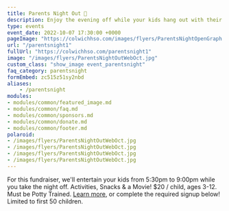 ```yaml
---
title: Parents Night Out 🍿
description: Enjoy the evening off while your kids hang out with their friends at school.
type: events
event_date: 2022-10-07 17:30:00 +0000
pageImage: "https://colwichhso.com/images/flyers/ParentsNightOpenGraph.jpg"
url: "/parentsnight1"
fullUrl: "https://colwichhso.com/parentsnight1"
image: "/images/flyers/ParentsNightOutWebOct.jpg"
custom_class: "show_image event_parentsnight"
faq_category: parentsnight
formEmbed: zc515z51sy2nbd
aliases:
    - /parentsnight
modules:
- modules/common/featured_image.md
- modules/common/faq.md
- modules/common/sponsors.md
- modules/common/donate.md
- modules/common/footer.md
polaroid: 
- /images/flyers/ParentsNightOutWebOct.jpg
- /images/flyers/ParentsNightOutWebOct.jpg
- /images/flyers/ParentsNightOutWebOct.jpg
- /images/flyers/ParentsNightOutWebOct.jpg
---
```

For this fundraiser, we'll entertain your kids from 5:30pm to 9:00pm while you take the night off. Activities, Snacks & a Movie! $20 / child, ages 3-12. Must be Potty Trained. [Learn more](#section1), or complete the required signup below! Limited to first 50 children.